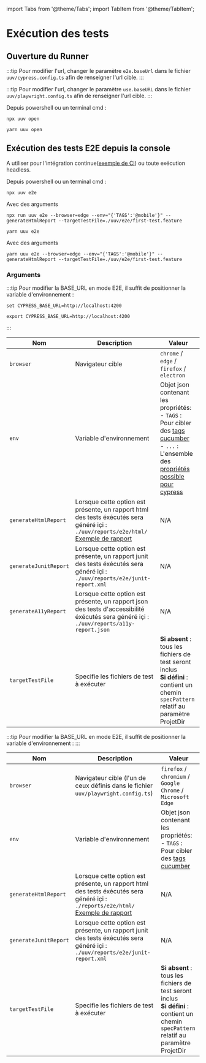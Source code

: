 import Tabs from '@theme/Tabs';
import TabItem from '@theme/TabItem';

# Exécution des tests

## Ouverture du Runner

<Tabs>
<TabItem value="cypress" label="Cypress">

:::tip
Pour modifier l'url, changer le paramètre `e2e.baseUrl` dans le fichier `uuv/cypress.config.ts` afin de renseigner l'url cible.
:::

</TabItem>
<TabItem value="playwright" label="Playwright">

:::tip
Pour modifier l'url, changer le paramètre `use.baseURL` dans le fichier `uuv/playwright.config.ts` afin de renseigner l'url cible.
:::

</TabItem>
</Tabs>

Depuis powershell ou un terminal cmd  :

<Tabs>
<TabItem value="Npm" label="Npm">

```shell
npx uuv open
```

</TabItem>
<TabItem value="Yarn" label="Yarn">

```shell
yarn uuv open
```

</TabItem>
</Tabs>

## Exécution des tests E2E depuis la console
A utiliser pour l'intégration continue([exemple de CI](https://github.com/e2e-test-quest/kata-e2e-uuv/blob/main/.github/workflows/ci.yml)) ou toute exécution headless.

Depuis powershell ou un terminal cmd :


<Tabs>
<TabItem value="Npm" label="Npm">

```shell
npx uuv e2e
```

Avec des arguments

```shell
npx run uuv e2e --browser=edge --env="{'TAGS':'@mobile'}" --generateHtmlReport --targetTestFile=./uuv/e2e/first-test.feature
```

</TabItem>
<TabItem value="Yarn" label="Yarn">

```shell
yarn uuv e2e
```

Avec des arguments

```shell
yarn uuv e2e --browser=edge --env="{'TAGS':'@mobile'}" --generateHtmlReport --targetTestFile=./uuv/e2e/first-test.feature
```

</TabItem>
</Tabs>

### Arguments

<Tabs>
<TabItem value="cypress" label="Cypress">

:::tip
Pour modifier la BASE_URL en mode E2E, il suffit de positionner la variable d'environnement :

<Tabs>
<TabItem value="Windows" label="Windows">

```shell
set CYPRESS_BASE_URL=http://localhost:4200
```

</TabItem>
<TabItem value="Shell" label="Shell">

```shell
export CYPRESS_BASE_URL=http://localhost:4200
```

</TabItem>
</Tabs>
:::

| Nom                  | Description                                                                                                                                                                                               | Valeur                                                                                                                                                                                                                                                                               |
|----------------------|-----------------------------------------------------------------------------------------------------------------------------------------------------------------------------------------------------------|--------------------------------------------------------------------------------------------------------------------------------------------------------------------------------------------------------------------------------------------------------------------------------------|
| `browser`            | Navigateur cible                                                                                                                                                                                          | `chrome` / `edge` / `firefox` / `electron`                                                                                                                                                                                                                                           |
| `env`                | Variable d'environnement                                                                                                                                                                                  | Objet json contenant les propriétés: <br/> - `TAGS` : Pour cibler des [tags cucumber](https://cucumber.io/docs/cucumber/api/?lang=javascript#tags) <br/> - `...` : L'ensemble des [propriétés possible pour cypress](https://docs.cypress.io/guides/references/configuration#Global) |
| `generateHtmlReport` | Lorsque cette option est présente, un rapport html des tests éxécutés sera généré içi : `./uuv/reports/e2e/html/`<br/> [Exemple de rapport](https://e2e-test-quest.github.io/kata-e2e-uuv/5-go-further/)  | N/A                                                                                                                                                                                                                                                                                  |
| `generateJunitReport` | Lorsque cette option est présente, un rapport junit des tests éxécutés sera généré içi : `./uuv/reports/e2e/junit-report.xml` | N/A                                                                                                                                                                                                                                                                                  |
| `generateA11yReport` | Lorsque cette option est présente, un rapport json des tests d'accessibilité éxécutés sera généré içi : `./uuv/reports/a11y-report.json`                                                             | N/A                                                                                                                                                                                                                                                                                    |
| `targetTestFile`     | Specifie les fichiers de test à exécuter                                                                                                                                                                  | **Si absent** : tous les fichiers de test seront inclus<br/>**Si défini** : contient un chemin `specPattern` relatif au paramètre ProjetDir                                                                                                                                          |

</TabItem>
<TabItem value="playwright" label="Playwright">

:::tip
Pour modifier la BASE_URL en mode E2E, il suffit de positionner la variable d'environnement :
:::

| Nom                 | Description                                                                                                                                                                                          | Valeur                                                                                                                                                   |
|---------------------|------------------------------------------------------------------------------------------------------------------------------------------------------------------------------------------------------|----------------------------------------------------------------------------------------------------------------------------------------------------------|
| `browser`        | Navigateur cible (l'un de ceux définis dans le fichier `uuv/playwright.config.ts`)                                                                                                                     | `firefox` / `chromium` / `Google Chrome` / `Microsoft Edge`                                                                                                                                 |
| `env`                | Variable d'environnement                                                                                      | Objet json contenant les propriétés: <br/> - `TAGS` : Pour cibler des [tags cucumber](https://cucumber.io/docs/cucumber/api/?lang=javascript#tags) <br/> |
| `generateHtmlReport` | Lorsque cette option est présente, un rapport html des tests éxécutés sera généré içi : `./reports/e2e/html/`<br/> [Exemple de rapport](https://e2e-test-quest.github.io/kata-e2e-uuv/5-go-further/) | N/A                                                                                                                                                      |
| `generateJunitReport` | Lorsque cette option est présente, un rapport junit des tests éxécutés sera généré içi : `./uuv/reports/e2e/junit-report.xml` | N/A                                                                                                                                                                                                                                                                                  |
| `targetTestFile`    | Specifie les fichiers de test à exécuter                                                                                                                                                             | **Si absent** : tous les fichiers de test seront inclus<br/>**Si défini** : contient un chemin `specPattern` relatif au paramètre ProjetDir              |


</TabItem>
</Tabs>
